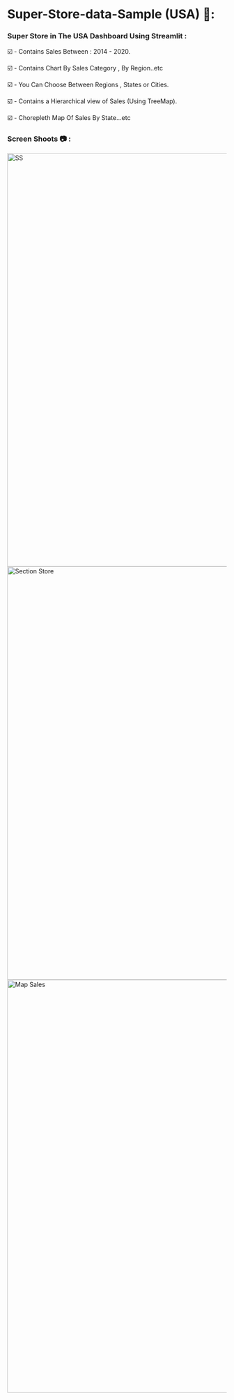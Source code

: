 # Super-Store-data-Sample (USA) 🏬: 

### Super Store in The USA Dashboard Using Streamlit :
  

☑️ - Contains Sales Between : 2014 - 2020.

☑️ - Contains Chart By Sales Category , By Region..etc

☑️ - You Can Choose Between Regions , States or Cities.

☑️ - Contains a Hierarchical view of Sales (Using TreeMap).

☑️ - Chorepleth Map Of Sales By State...etc


### Screen Shoots 📷 :


<img width="948" alt="SS" src="https://github.com/moadhamousti/Super-Store-data/assets/118165767/76f3fba9-ff52-4c7d-b48d-81b5f11f0fd5">

<img width="948" alt="Section Store" src="https://github.com/moadhamousti/Super-Store-data/assets/118165767/31c6c690-c147-4b9c-b98e-5a0649f68f84">

<img width="947" alt="Map Sales" src="https://github.com/moadhamousti/Super-Store-data/assets/118165767/23702101-54cd-408d-9b69-bc999b9761cd">
